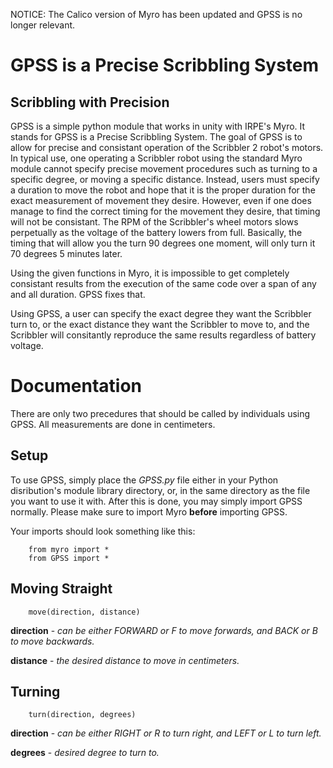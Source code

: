 NOTICE: The Calico version of Myro has been updated and GPSS is no longer relevant.

GPSS is a Precise Scribbling System
======
Scribbling with Precision
-------------------------

GPSS is a simple python module that works in unity with IRPE's Myro. It stands for GPSS is a Precise Scribbling System. The goal of GPSS is to allow for precise and consistant operation of the Scribbler 2 robot's motors. In typical use, one operating a Scribbler robot using the standard Myro module cannot specify precise movement procedures such as turning to a specific degree, or moving a specific distance. Instead, users must specify a duration to move the robot and hope that it is the proper duration for the exact measurement of movement they desire. However, even if one does manage to find the correct timing for the movement they desire, that timing will not be consistant. The RPM of the Scribbler's wheel motors slows perpetually as the voltage of the battery lowers from full. Basically, the timing that will allow you the turn 90 degrees one moment, will only turn it 70 degrees 5 minutes later. 

Using the given functions in Myro, it is impossible to get completely consistant results from the execution of the same code over a span of any and all duration. GPSS fixes that.

Using GPSS, a user can specify the exact degree they want the Scribbler turn to, or the exact distance they want the Scribbler to move to, and the Scribbler will consitantly reproduce the same results regardless of battery voltage.

Documentation
=============
There are only two precedures that should be called by individuals using GPSS. All measurements are done in centimeters.

Setup
-----
To use GPSS, simply place the *GPSS.py* file either in your Python disribution's module library directory, or, in the same directory as the file you want to use it with. After this is done, you may simply import GPSS normally. Please make sure to import Myro **before** importing GPSS. 

Your imports should look something like this:

        from myro import *
        from GPSS import *

Moving Straight
----------------
        move(direction, distance)
**direction** - *can be either FORWARD or F to move forwards, and BACK or B to move backwards.*

**distance** - *the desired distance to move in centimeters.*

Turning
-------
        turn(direction, degrees)
**direction** - *can be either RIGHT or R to turn right, and LEFT or L to turn left.*

**degrees** - *desired degree to turn to.*
